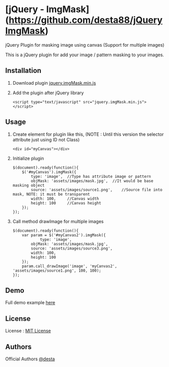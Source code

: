 [jQuery - ImgMask] (https://github.com/desta88/jQueryImgMask)
==========================================

jQuery Plugin for masking image using canvas (Support for multiple images)

This is a jQuery plugin for add your image / pattern masking to your images.


Installation
------------
1.	Download plugin [jquery.imgMask.min.js](https://raw.githubusercontent.com/desta88/jQueryImgMask/master/assets/js/jquery.imgMask.min.js)

2.	Add the plugin after jQuery library
	```
	<script type="text/javascript" src="jquery.imgMask.min.js"></script>
	```


Usage
------------
1.	Create element for plugin like this, (NOTE : Until this version the selector attribute just using ID not Class)
	```
	<div id="myCanvas"></div>
	```

2.	Initialize plugin
    ```
	$(document).ready(function(){
		$('#myCanvas').imgMask({
			type: 'image',	//Type has attribute image or pattern
			objMask: 'assets/images/mask.jpg',	//It would be base masking object
			source: 'assets/images/source1.png',	//Source file into mask, NOTE: it must be transparent
			width: 100, 	//Canvas width
			height: 100 	//Canvas height
		});
	});
	```
	
3.	Call method drawImage for multiple images
	```
	$(document).ready(function(){
		var param = $('#myCanvas2').imgMask({
    			type: 'image',
			objMask: 'assets/images/mask.jpg',
			source: 'assets/images/source3.png',
			width: 100,
			height: 100
		});
		param.call_drawImage('image', 'myCanvas2', 'assets/images/source1.png', 100, 100);
	});
	```


Demo
------------
Full demo example [here](https://api.mdcreative.id/jQueryImgMask/)

License
------------
License : [MIT License](http://opensource.org/licenses/mit-license.html)

Authors
------------
Official Authors [@desta](https://mdcreative.id/)

